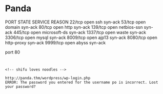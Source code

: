 # Panda


PORT     STATE SERVICE      REASON
22/tcp   open  ssh          syn-ack
53/tcp   open  domain       syn-ack
80/tcp   open  http         syn-ack
139/tcp  open  netbios-ssn  syn-ack
445/tcp  open  microsoft-ds syn-ack
1337/tcp open  waste        syn-ack
3306/tcp open  mysql        syn-ack
8009/tcp open  ajp13        syn-ack
8080/tcp open  http-proxy   syn-ack
9999/tcp open  abyss        syn-ack

port 80
```


<!-- shifu loves noodles --> 

http://panda.thm/wordpress/wp-login.php
ERROR: The password you entered for the username po is incorrect. Lost your password?

```